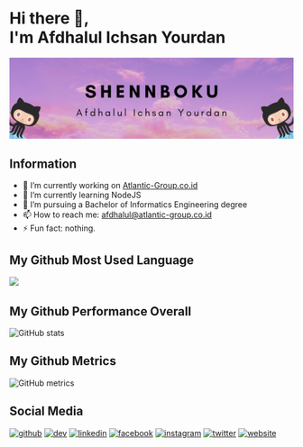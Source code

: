 # Hi there 👋,  <br> I'm Afdhalul Ichsan Yourdan
![I'm Afdhalul Ichsan Yourdan](https://raw.githubusercontent.com/ShennBoku/ShennBoku/main/Shennboku.png)

## Information

- 🔭 I’m currently working on [Atlantic-Group.co.id](https://atlantic-group.co.id/) 
- 🌱 I’m currently learning NodeJS 
- 💼 I’m pursuing a Bachelor of Informatics Engineering degree
- 📫 How to reach me: afdhalul@atlantic-group.co.id 
- ⚡ Fun fact: nothing. 


## My Github Most Used Language

<img src="https://github-readme-stats.vercel.app/api/top-langs/?username=ShennBoku&theme=vue">
  

## My Github Performance Overall

![GitHub stats](https://github-readme-stats.vercel.app/api?username=ShennBoku&show_icons=true&count_private=true)  


## My Github Metrics

![GitHub metrics](https://metrics.lecoq.io/ShennBoku)  


## Social Media

[<img src='https://cdn.jsdelivr.net/npm/simple-icons@3.0.1/icons/github.svg' alt='github' height='40'>](https://github.com/ShennBoku)  [<img src='https://cdn.jsdelivr.net/npm/simple-icons@3.0.1/icons/dev-dot-to.svg' alt='dev' height='40'>](https://dev.to/ShennBoku)  [<img src='https://cdn.jsdelivr.net/npm/simple-icons@3.0.1/icons/linkedin.svg' alt='linkedin' height='40'>](https://www.linkedin.com/in/afdhalul-ichsan-yourdan-ba7201204/)  [<img src='https://cdn.jsdelivr.net/npm/simple-icons@3.0.1/icons/facebook.svg' alt='facebook' height='40'>](https://www.facebook.com/ShennBoku)  [<img src='https://cdn.jsdelivr.net/npm/simple-icons@3.0.1/icons/instagram.svg' alt='instagram' height='40'>](https://www.instagram.com/ShennBoku/)  [<img src='https://cdn.jsdelivr.net/npm/simple-icons@3.0.1/icons/twitter.svg' alt='twitter' height='40'>](https://twitter.com/ShennBoku)  [<img src='https://cdn.jsdelivr.net/npm/simple-icons@3.0.1/icons/icloud.svg' alt='website' height='40'>](https://www.shenn.id/)  
